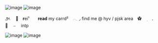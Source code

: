 ![image](![image](https://github.com/user-attachments/assets/9e439020-f065-4508-b359-81e2876fcc06)
)
![image](![image](https://github.com/user-attachments/assets/0fe9fdad-32ae-46b5-b402-b12b33c3e62e)
)

౨ৎ 　🧵　**r**ei¹　　**read** my carrd²　𓂃  ◞
find me @ hyv / pjsk area　✿ ⠀ ׅ　． 🦕 　⎯　 intp

 ![image](![image](https://github.com/user-attachments/assets/f2e72c33-c4b2-42db-85a1-febe2f948405)
)
 ![image](![image](https://github.com/user-attachments/assets/0d2c7e1a-9c12-428d-9f02-5199df28bba7)
)
